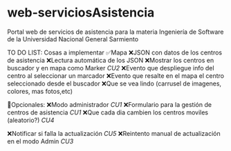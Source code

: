 # web-serviciosAsistencia
Portal web de servicios de asistencia para la materia Ingeniería de Software de la Universidad Nacional General Sarmiento

TO DO LIST:
Cosas a implementar
✅Mapa
❌JSON con datos de los centros de asistencia
❌Lectura automática de los JSON
❌Mostrar los centros en buscador y en mapa como Marker *CU2*
❌Evento que despliegue info del centro al seleccionar un marcador
❌Evento que resalte en el mapa el centro seleccionado desde el buscador
❌Que se vea lindo (carrusel de imagenes, colores, mas fotos,etc)

🤔Opcionales:
❌Modo administrador *CU1*
❌Formulario para la gestión de centros de asistencia *CU1*
❌Que cada dia cambien los centros moviles (aleatorio?) *CU4*

❌Notificar si falla la actualización *CU5*
❌Reintento manual de actualización en el modo Admin *CU3*



